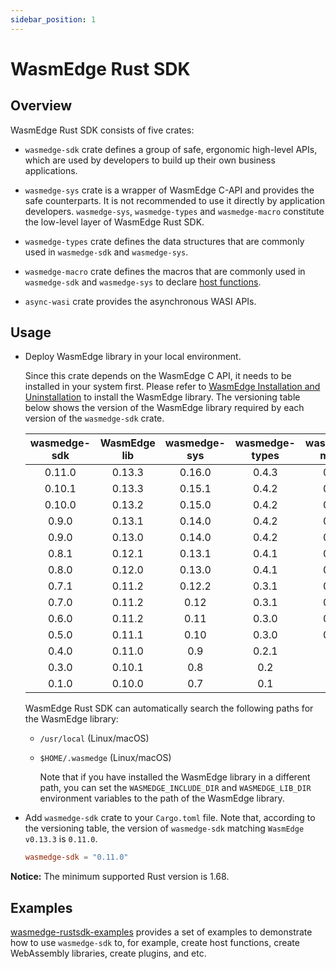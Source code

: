 ```yaml
---
sidebar_position: 1
---
```


# WasmEdge Rust SDK

## Overview

WasmEdge Rust SDK consists of five crates:

- `wasmedge-sdk` crate defines a group of safe, ergonomic high-level APIs, which are used by developers to build up their own business applications.

- `wasmedge-sys` crate is a wrapper of WasmEdge C-API and provides the safe counterparts. It is not recommended to use it directly by application developers. `wasmedge-sys`, `wasmedge-types` and `wasmedge-macro` constitute the low-level layer of WasmEdge Rust SDK.

- `wasmedge-types` crate defines the data structures that are commonly used in `wasmedge-sdk` and `wasmedge-sys`.

- `wasmedge-macro` crate defines the macros that are commonly used in `wasmedge-sdk` and `wasmedge-sys` to declare [host functions](https://webassembly.github.io/spec/core/exec/runtime.html#:~:text=A%20host%20function%20is%20a,a%20module%20as%20an%20import.).

- `async-wasi` crate provides the asynchronous WASI APIs.

## Usage

- Deploy WasmEdge library in your local environment.

  Since this crate depends on the WasmEdge C API, it needs to be installed in your system first. Please refer to [WasmEdge Installation and Uninstallation](../../start/install.md) to install the WasmEdge library. The versioning table below shows the version of the WasmEdge library required by each version of the `wasmedge-sdk` crate.

  | wasmedge-sdk | WasmEdge lib | wasmedge-sys | wasmedge-types | wasmedge-macro | async-wasi |
  | :-: | :-: | :-: | :-: | :-: | :-: |
  | 0.11.0 | 0.13.3 | 0.16.0 | 0.4.3 | 0.6.0 | 0.0.3 |
  | 0.10.1 | 0.13.3 | 0.15.1 | 0.4.2 | 0.5.0 | 0.0.2 |
  | 0.10.0 | 0.13.2 | 0.15.0 | 0.4.2 | 0.5.0 | 0.0.2 |
  | 0.9.0 | 0.13.1 | 0.14.0 | 0.4.2 | 0.4.0 | 0.0.1 |
  | 0.9.0 | 0.13.0 | 0.14.0 | 0.4.2 | 0.4.0 | 0.0.1 |
  | 0.8.1 | 0.12.1 | 0.13.1 | 0.4.1 | 0.3.0 | - |
  | 0.8.0 | 0.12.0 | 0.13.0 | 0.4.1 | 0.3.0 | - |
  | 0.7.1 | 0.11.2 | 0.12.2 | 0.3.1 | 0.3.0 | - |
  | 0.7.0 | 0.11.2 | 0.12 | 0.3.1 | 0.3.0 | - |
  | 0.6.0 | 0.11.2 | 0.11 | 0.3.0 | 0.2.0 | - |
  | 0.5.0 | 0.11.1 | 0.10 | 0.3.0 | 0.1.0 | - |
  | 0.4.0 | 0.11.0 | 0.9 | 0.2.1 | - | - |
  | 0.3.0 | 0.10.1 | 0.8 | 0.2 | - | - |
  | 0.1.0 | 0.10.0 | 0.7 | 0.1 | - | - |

  WasmEdge Rust SDK can automatically search the following paths for the WasmEdge library:

  - `/usr/local` (Linux/macOS)
  - `$HOME/.wasmedge` (Linux/macOS)

    Note that if you have installed the WasmEdge library in a different path, you can set the `WASMEDGE_INCLUDE_DIR` and `WASMEDGE_LIB_DIR` environment variables to the path of the WasmEdge library.

- Add `wasmedge-sdk` crate to your `Cargo.toml` file. Note that, according to the versioning table, the version of `wasmedge-sdk` matching `WasmEdge v0.13.3` is `0.11.0`.

  ```toml
  wasmedge-sdk = "0.11.0"
  ```

**Notice:** The minimum supported Rust version is 1.68.

## Examples

[wasmedge-rustsdk-examples](https://github.com/second-state/wasmedge-rustsdk-examples/tree/main) provides a set of examples to demonstrate how to use `wasmedge-sdk` to, for example, create host functions, create WebAssembly libraries, create plugins, and etc.
